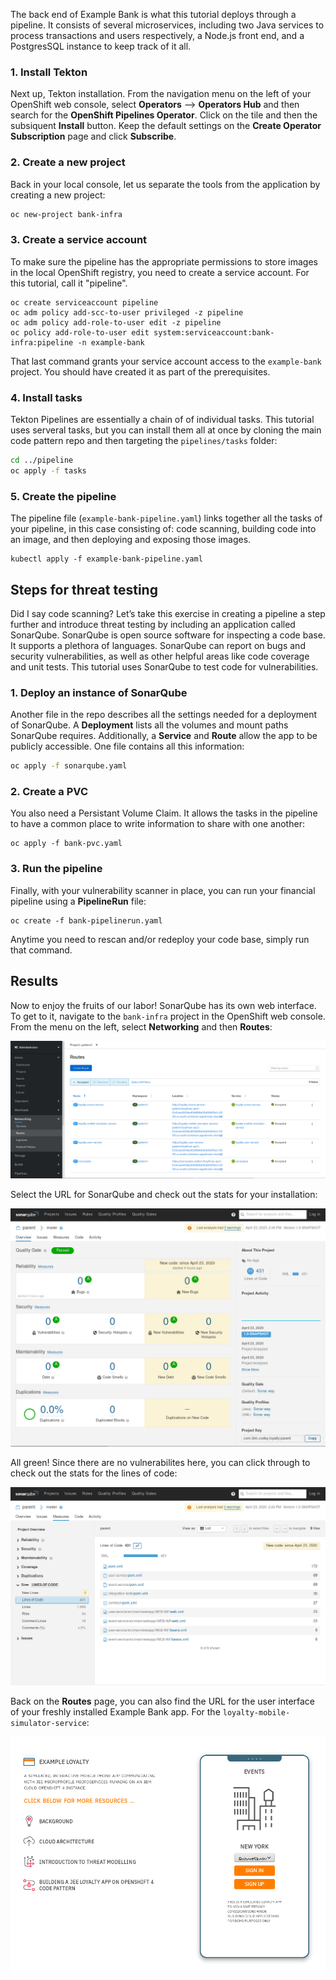 
The back end of Example Bank is what this tutorial deploys through a pipeline. It consists of several microservices, including two Java services to process transactions and users respectively, a Node.js front end, and a PostgresSQL instance to keep track of it all.

### 1. Install Tekton

Next up, Tekton installation.  From the navigation menu on the left of your OpenShift web console, select **Operators** --> **Operators Hub** and then search for the **OpenShift Pipelines Operator**.  Click on the tile and then the subsiquent **Install** button.  Keep the default settings on the **Create Operator Subscription** page and click **Subscribe**.

### 2. Create a new project

Back in your local console, let us separate the tools from the application by creating a new project:

```bash
oc new-project bank-infra
```

### 3. Create a service account

To make sure the pipeline has the appropriate permissions to store images in the local OpenShift registry, you need to create a service account. For this tutorial, call it "pipeline".

```
oc create serviceaccount pipeline
oc adm policy add-scc-to-user privileged -z pipeline
oc adm policy add-role-to-user edit -z pipeline
oc policy add-role-to-user edit system:serviceaccount:bank-infra:pipeline -n example-bank
```

That last command grants your service account access to the `example-bank` project. You should have created it as part of the prerequisites.

### 4. Install tasks

Tekton Pipelines are essentially a chain of of individual tasks. This tutorial uses serveral tasks, but you can install them all at once by cloning the main code pattern repo and then targeting the `pipelines/tasks` folder:

```bash
cd ../pipeline
oc apply -f tasks

```

### 5. Create the pipeline

The pipeline file (`example-bank-pipeline.yaml`) links together all the tasks of your pipeline, in this case consisting of: code scanning, building code into an image, and then deploying and exposing those images.

```
kubectl apply -f example-bank-pipeline.yaml
```

## Steps for threat testing

Did I say code scanning? Let’s take this exercise in creating a pipeline a step further and introduce threat testing by including an application called SonarQube. SonarQube is open source software for inspecting a code base. It supports a plethora of languages. SonarQube can report on bugs and security vulnerabilities, as well as other helpful areas like code coverage and unit tests. This tutorial uses SonarQube to test code for vulnerabilities.

### 1. Deploy an instance of SonarQube

Another file in the repo describes all the settings needed for a deployment of SonarQube. A **Deployment** lists all the volumes and mount paths SonarQube requires. Additionally, a **Service** and **Route** allow the app to be publicly accessible. One file contains all this information:

```bash
oc apply -f sonarqube.yaml
```

### 2. Create a PVC

You also need a Persistant Volume Claim. It allows the tasks in the pipeline to have a common place to write information to share with one another:

```
oc apply -f bank-pvc.yaml
```

### 3. Run the pipeline

Finally, with your vulnerability scanner in place, you can run your financial pipeline using a **PipelineRun** file:

```
oc create -f bank-pipelinerun.yaml
```

Anytime you need to rescan and/or redeploy your code base, simply run that command.

## Results

Now to enjoy the fruits of our labor! SonarQube has its own web interface. To get to it, navigate to the `bank-infra` project in the OpenShift web console. From the menu on the left, select **Networking** and then **Routes**:

![loyalty_routes](../.gitbook/generic/loyalty_routes.png)

Select the URL for SonarQube and check out the stats for your installation:

![sonarqube_results](../.gitbook/generic/sonar_overview.png)

All green! Since there are no vulnerabilites here, you can click through to check out the stats for the lines of code:

![sonar_loc](../.gitbook/generic/sonar_loc.png)

Back on the **Routes** page, you can also find the URL for the user interface of your freshly installed Example Bank app. For the `loyalty-mobile-simulator-service`:

![simulator](../.gitbook/generic/loyalty_simulator.png)

